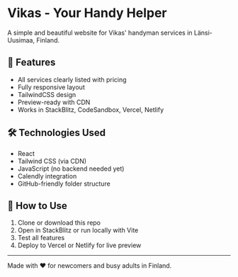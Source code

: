 # Vikas - Your Handy Helper

A simple and beautiful website for Vikas' handyman services in Länsi-Uusimaa, Finland.

## 🔧 Features

- All services clearly listed with pricing
- Fully responsive layout
- TailwindCSS design
- Preview-ready with CDN
- Works in StackBlitz, CodeSandbox, Vercel, Netlify

## 🛠️ Technologies Used

- React
- Tailwind CSS (via CDN)
- JavaScript (no backend needed yet)
- Calendly integration
- GitHub-friendly folder structure

## 🚀 How to Use

1. Clone or download this repo
2. Open in StackBlitz or run locally with Vite
3. Test all features
4. Deploy to Vercel or Netlify for live preview

---

Made with ❤️ for newcomers and busy adults in Finland.
